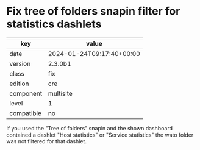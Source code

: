 [//]: # (werk v2)
# Fix tree of folders snapin filter for statistics dashlets

key        | value
---------- | ---
date       | 2024-01-24T09:17:40+00:00
version    | 2.3.0b1
class      | fix
edition    | cre
component  | multisite
level      | 1
compatible | no

If you used the "Tree of folders" snapin and the shown dashboard contained a
dashlet "Host statistics" or "Service statistics" the wato folder was not
filtered for that dashlet.
